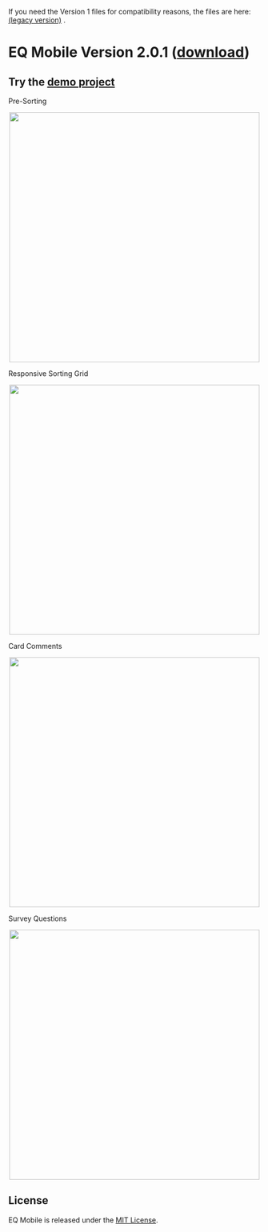 If you need the Version 1 files for compatibility reasons, the files are here: [(legacy version)](https://github.com/shawnbanasick/easy-htmlq-legacy) . 


# EQ Mobile Version 2.0.1 ([download](https://github.com/shawnbanasick/eq-mobile/archive/refs/tags/v1.0.0-beta.zip))


## Try the [demo project](https://shawnbanasick.github.io/eq-mobile/)

Pre-Sorting
<p align="center">
<img src="https://github.com/shawnbanasick/easy-htmlq/blob/master/readme_assets/eq-presort.png" width="500" />
<p>
  
Responsive Sorting Grid
<p align="center">
<img src="https://github.com/shawnbanasick/easy-htmlq/raw/master/readme_assets/eq-soring.png" width="500" />
<p>
  

Card Comments
<p align="center">
<img src="https://github.com/shawnbanasick/easy-htmlq/blob/master/readme_assets/eq-card-comments.png" width="500" />
<p>
  
Survey Questions  
<p align="center">
<img src="https://github.com/shawnbanasick/easy-htmlq/blob/master/readme_assets/eq-survey.png" width="500" />
<p>





## License

EQ Mobile is released under the [MIT License](http://www.opensource.org/licenses/MIT).
